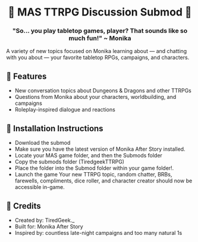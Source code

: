 <h1 align="center"> 🎲 MAS TTRPG Discussion Submod 🎲 </h1>
<h3 align="center">"So... you play tabletop games, player? That sounds like so much fun!" ~ Monika</h3>
A variety of new topics focused on Monika learning about — and chatting with you about — your favorite tabletop RPGs, campaigns, and characters.

## 🎲 Features

- New conversation topics about Dungeons & Dragons and other TTRPGs
- Questions from Monika about your characters, worldbuilding, and campaigns
- Roleplay-inspired dialogue and reactions

## 🎲 Installation Instructions

- Download the submod
- Make sure you have the latest version of Monika After Story installed.
- Locate your MAS game folder, and then the Submods folder
- Copy the submods folder (TiredgeekTTRPG)
- Place the folder into the Submod folder within your game folder!.
- Launch the game
Your new TTRPG topic, random chatter, BRBs, farewells, compliments, dice roller, and character creator should now be accessible in-game.

## 🎲 Credits

- Created by: TiredGeek._
- Built for: Monika After Story
- Inspired by: countless late-night campaigns and too many natural 1s
